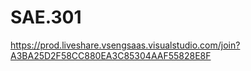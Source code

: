 # SAE.301
https://prod.liveshare.vsengsaas.visualstudio.com/join?A3BA25D2F58CC880EA3C85304AAF55828E8F
